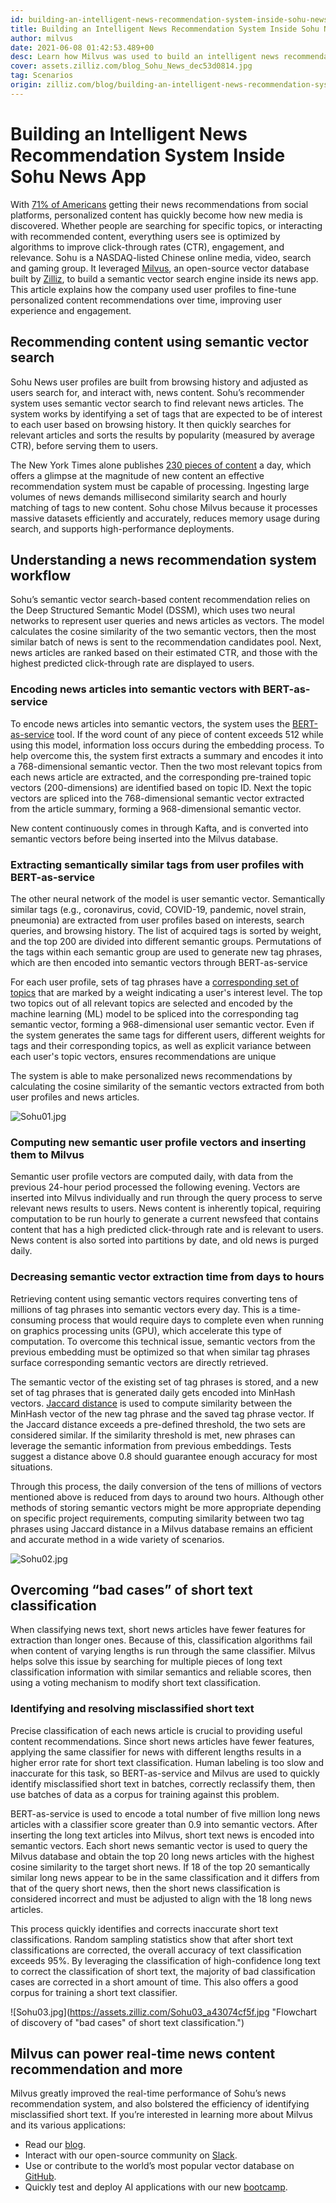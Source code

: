 ```yaml
---
id: building-an-intelligent-news-recommendation-system-inside-sohu-news-app.md
title: Building an Intelligent News Recommendation System Inside Sohu News App
author: milvus
date: 2021-06-08 01:42:53.489+00
desc: Learn how Milvus was used to build an intelligent news recommendation system inside an app.
cover: assets.zilliz.com/blog_Sohu_News_dec53d0814.jpg
tag: Scenarios
origin: zilliz.com/blog/building-an-intelligent-news-recommendation-system-inside-sohu-news-app
---
```

  
# Building an Intelligent News Recommendation System Inside Sohu News App
With [71% of Americans](https://www.socialmediatoday.com/news/new-research-shows-that-71-of-americans-now-get-news-content-via-social-pl/593255/) getting their news recommendations from social platforms, personalized content has quickly become how new media is discovered. Whether people are searching for specific topics, or interacting with recommended content, everything users see is optimized by algorithms to improve click-through rates (CTR), engagement, and relevance. Sohu is a NASDAQ-listed Chinese online media, video, search and gaming group. It leveraged [Milvus](https://milvus.io/), an open-source vector database built by [Zilliz](https://zilliz.com/), to build a semantic vector search engine inside its news app. This article explains how the company used user profiles to fine-tune personalized content recommendations over time, improving user experience and engagement.

## Recommending content using semantic vector search

Sohu News user profiles are built from browsing history and adjusted as users search for, and interact with, news content. Sohu’s recommender system uses semantic vector search to find relevant news articles. The system works by identifying a set of tags that are expected to be of interest to each user based on browsing history. It then quickly searches for relevant articles and sorts the results by popularity (measured by average CTR), before serving them to users. 

The New York Times alone publishes [230 pieces of content](https://www.theatlantic.com/technology/archive/2016/05/how-many-stories-do-newspapers-publish-per-day/483845/) a day, which offers a glimpse at the magnitude of new content an effective recommendation system must be capable of processing. Ingesting large volumes of news demands millisecond similarity search and hourly matching of tags to new content. Sohu chose Milvus because it processes massive datasets efficiently and accurately, reduces memory usage during search, and supports high-performance deployments.

## Understanding a news recommendation system workflow

Sohu’s semantic vector search-based content recommendation relies on the Deep Structured Semantic Model (DSSM), which uses two neural networks to represent user queries and news articles as vectors. The model calculates the cosine similarity of the two semantic vectors, then the most similar batch of news is sent to the recommendation candidates pool. Next, news articles are ranked based on their estimated CTR, and those with the highest predicted click-through rate are displayed to users.

### Encoding news articles into semantic vectors with BERT-as-service

To encode news articles into semantic vectors, the system uses the [BERT-as-service](https://github.com/hanxiao/bert-as-service.git) tool. If the word count of any piece of content exceeds 512 while using this model, information loss occurs during the embedding process. To help overcome this, the system first extracts a summary and encodes it into a 768-dimensional semantic vector. Then the two most relevant topics from each news article are extracted, and the corresponding pre-trained topic vectors (200-dimensions) are identified based on topic ID. Next the topic vectors are spliced into the 768-dimensional semantic vector extracted from the article summary, forming a 968-dimensional semantic vector. 

New content continuously comes in through Kafta, and is converted into semantic vectors before being inserted into the Milvus database.

### Extracting semantically similar tags from user profiles with BERT-as-service

The other neural network of the model is user semantic vector. Semantically similar tags (e.g., coronavirus, covid, COVID-19, pandemic, novel strain, pneumonia) are extracted from user profiles based on interests, search queries, and browsing history. The list of acquired tags is sorted by weight, and the top 200 are divided into different semantic groups. Permutations of the tags within each semantic group are used to generate new tag phrases, which are then encoded into semantic vectors through BERT-as-service

For each user profile, sets of tag phrases have a [corresponding set of topics](https://github.com/baidu/Familia) that are marked by a weight indicating a user's interest level. The top two topics out of all relevant topics are selected and encoded by the machine learning (ML) model to be spliced into the corresponding tag semantic vector, forming a 968-dimensional user semantic vector. Even if the system generates the same tags for different users, different weights for tags and their corresponding topics, as well as explicit variance between each user's topic vectors, ensures recommendations are unique

The system is able to make personalized news recommendations by calculating the cosine similarity of the semantic vectors extracted from both user profiles and news articles.

![Sohu01.jpg](https://assets.zilliz.com/Sohu01_1e466fe0c3.jpg "Sohu News DSSM structure.")


### Computing new semantic user profile vectors and inserting them to Milvus

Semantic user profile vectors are computed daily, with data from the previous 24-hour period processed the following evening. Vectors are inserted into Milvus individually and run through the query process to serve relevant news results to users. News content is inherently topical, requiring computation to be run hourly to generate a current newsfeed that contains content that has a high predicted click-through rate and is relevant to users. News content is also sorted into partitions by date, and old news is purged daily.

### Decreasing semantic vector extraction time from days to hours

Retrieving content using semantic vectors requires converting tens of millions of tag phrases into semantic vectors every day. This is a time-consuming process that would require days to complete even when running on graphics processing units (GPU), which accelerate this type of computation. To overcome this technical issue, semantic vectors from the previous embedding must be optimized so that when similar tag phrases surface corresponding semantic vectors are directly retrieved.

The semantic vector of the existing set of tag phrases is stored, and a new set of tag phrases that is generated daily gets encoded into MinHash vectors. [Jaccard distance](https://milvus.io/docs/v1.1.1/metric.md) is used to compute similarity between the MinHash vector of the new tag phrase and the saved tag phrase vector. If the Jaccard distance exceeds a pre-defined threshold, the two sets are considered similar. If the similarity threshold is met, new phrases can leverage the semantic information from previous embeddings. Tests suggest a distance above 0.8 should guarantee enough accuracy for most situations.

Through this process, the daily conversion of the tens of millions of vectors mentioned above is reduced from days to around two hours. Although other methods of storing semantic vectors might be more appropriate depending on specific project requirements, computing similarity between two tag phrases using Jaccard distance in a Milvus database remains an efficient and accurate method in a wide variety of scenarios.

![Sohu02.jpg](https://assets.zilliz.com/Sohu02_d50fccc538.jpg "Using Jaccard distance to compute similarity between two sets.")


## Overcoming “bad cases” of short text classification

When classifying news text, short news articles have fewer features for extraction than longer ones. Because of this, classification algorithms fail when content of varying lengths is run through the same classifier. Milvus helps solve this issue by searching for multiple pieces of long text classification information with similar semantics and reliable scores, then using a voting mechanism to modify short text classification. 

### Identifying and resolving misclassified short text 

Precise classification of each news article is crucial to providing useful content recommendations. Since short news articles have fewer features, applying the same classifier for news with different lengths results in a higher error rate for short text classification. Human labeling is too slow and inaccurate for this task, so BERT-as-service and Milvus are used to quickly identify misclassified short text in batches, correctly reclassify them, then use batches of data as a corpus for training against this problem.

BERT-as-service is used to encode a total number of five million long news articles with a classifier score greater than 0.9 into semantic vectors. After inserting the long text articles into Milvus, short text news is encoded into semantic vectors. Each short news semantic vector is used to query the Milvus database and obtain the top 20 long news articles with the highest cosine similarity to the target short news. If 18 of the top 20 semantically similar long news appear to be in the same classification and it differs from that of the query short news, then the short news classification is considered incorrect and must be adjusted to align with the 18 long news articles.

This process quickly identifies and corrects inaccurate short text classifications. Random sampling statistics show that after short text classifications are corrected, the overall accuracy of text classification exceeds 95%. By leveraging the classification of high-confidence long text to correct the classification of short text, the majority of bad classification cases are corrected in a short amount of time. This also offers a good corpus for training a short text classifier.

![Sohu03.jpg](https://assets.zilliz.com/Sohu03_a43074cf5f.jpg "Flowchart of discovery of "bad cases" of short text classification.")


## Milvus can power real-time news content recommendation and more

Milvus greatly improved the real-time performance of Sohu’s news recommendation system, and also bolstered the efficiency of identifying misclassified short text. If you’re interested in learning more about Milvus and its various applications:

- Read our [blog](https://zilliz.com/blog).
- Interact with our open-source community on [Slack](https://join.slack.com/t/milvusio/shared_invite/zt-e0u4qu3k-bI2GDNys3ZqX1YCJ9OM~GQ).
- Use or contribute to the world’s most popular vector database on [GitHub](https://github.com/milvus-io/milvus/).
- Quickly test and deploy AI applications with our new [bootcamp](https://github.com/milvus-io/bootcamp).
  
